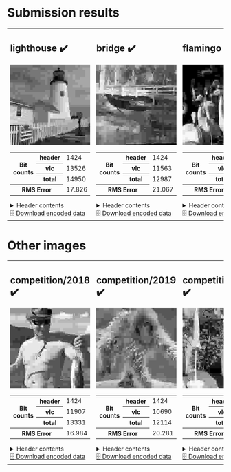 <h1>Submission results</h1>

<table>
<tr>
<td>
<h2>lighthouse ✔️</h2>
<img src="./lighthouse.svg?raw=true" alt="lighthouse (output)">
<table>
<tr><th rowspan='3' scope='row'>Bit counts</th><th scope='row'>header</th><td>1424</td></tr>
<tr><th scope='row'>vlc</th><td>13526</td></tr>
<tr><th scope='row'>total</th><td>14950</td></tr>
<tr><th colspan='2' scope='row'>RMS Error</th><td>17.826</td></tr>
</table>
<details><summary>Header contents</summary><pre>
HuffmanTable(bits=array([  1,   0,   1,   2,   4,   1,   9,   5,   6,   4,   0,   0,   0,
         0, 126,   3]), huffval=array([  0,   1,  17, 240,   2,  18,  49,  65,  33,  50,  81,  97, 113,
       129, 145, 161, 177, 209,  34,  66, 130, 178, 225,  19,  82, 114,
       193, 210, 226,   3,  67, 194, 241,   4,   5,   6,   7,   8,   9,
        10,  20,  21,  22,  23,  24,  25,  26,  35,  36,  37,  38,  39,
        40,  41,  42,  51,  52,  53,  54,  55,  56,  57,  58,  68,  69,
        70,  71,  72,  73,  74,  83,  84,  85,  86,  87,  88,  89,  90,
        98,  99, 100, 101, 102, 103, 104, 105, 106, 115, 116, 117, 118,
       119, 120, 121, 122, 131, 132, 133, 134, 135, 136, 137, 138, 146,
       147, 148, 149, 150, 151, 152, 153, 154, 162, 163, 164, 165, 166,
       167, 168, 169, 170, 179, 180, 181, 182, 183, 184, 185, 186, 195,
       196, 197, 198, 199, 200, 201, 202, 211, 212, 213, 214, 215, 216,
       217, 218, 227, 228, 229, 230, 231, 232, 233, 234, 242, 243, 244,
       245, 246, 247, 248, 249, 250]))
</pre></details>
<a href="./lighthouse.pkl?raw=true" download>🗄️ Download encoded data</a>
</td>
<td>
<h2>bridge ✔️</h2>
<img src="./bridge.svg?raw=true" alt="bridge (output)">
<table>
<tr><th rowspan='3' scope='row'>Bit counts</th><th scope='row'>header</th><td>1424</td></tr>
<tr><th scope='row'>vlc</th><td>11563</td></tr>
<tr><th scope='row'>total</th><td>12987</td></tr>
<tr><th colspan='2' scope='row'>RMS Error</th><td>21.067</td></tr>
</table>
<details><summary>Header contents</summary><pre>
HuffmanTable(bits=array([  1,   0,   2,   2,   1,   4,   1,   2,   3,   1,   0,   0,   0,
       142,   3,   0]), huffval=array([  0,   1,  17,   2,  18,  33,  49,  65,  81,  97, 129,  19, 145,
         3,  34, 113, 240,   4,   5,   6,   7,   8,   9,  10,  20,  21,
        22,  23,  24,  25,  26,  35,  36,  37,  38,  39,  40,  41,  42,
        50,  51,  52,  53,  54,  55,  56,  57,  58,  66,  67,  68,  69,
        70,  71,  72,  73,  74,  82,  83,  84,  85,  86,  87,  88,  89,
        90,  98,  99, 100, 101, 102, 103, 104, 105, 106, 114, 115, 116,
       117, 118, 119, 120, 121, 122, 130, 131, 132, 133, 134, 135, 136,
       137, 138, 146, 147, 148, 149, 150, 151, 152, 153, 154, 161, 162,
       163, 164, 165, 166, 167, 168, 169, 170, 177, 178, 179, 180, 181,
       182, 183, 184, 185, 186, 193, 194, 195, 196, 197, 198, 199, 200,
       201, 202, 209, 210, 211, 212, 213, 214, 215, 216, 217, 218, 225,
       226, 227, 228, 229, 230, 231, 232, 233, 234, 241, 242, 243, 244,
       245, 246, 247, 248, 249, 250]))
</pre></details>
<a href="./bridge.pkl?raw=true" download>🗄️ Download encoded data</a>
</td>
<td>
<h2>flamingo ✔️</h2>
<img src="./flamingo.svg?raw=true" alt="flamingo (output)">
<table>
<tr><th rowspan='3' scope='row'>Bit counts</th><th scope='row'>header</th><td>1424</td></tr>
<tr><th scope='row'>vlc</th><td>13933</td></tr>
<tr><th scope='row'>total</th><td>15357</td></tr>
<tr><th colspan='2' scope='row'>RMS Error</th><td>21.554</td></tr>
</table>
<details><summary>Header contents</summary><pre>
HuffmanTable(bits=array([ 1,  0,  1,  3,  3,  3,  2,  4,  4,  1,  0,  0,  0, 83, 57,  0]), huffval=array([  0,   1,   2,  17,  49,  18,  33,  65,   3, 113, 129,  50,  81,
        19,  34,  97, 145,  66, 161, 177, 240, 193,   4,   5,   6,   7,
         8,   9,  10,  20,  21,  22,  23,  24,  25,  26,  35,  36,  37,
        38,  39,  40,  41,  42,  51,  52,  53,  54,  55,  56,  57,  58,
        67,  68,  69,  70,  71,  72,  73,  74,  82,  83,  84,  85,  86,
        87,  88,  89,  90,  98,  99, 100, 101, 102, 103, 104, 105, 106,
       114, 115, 116, 117, 118, 119, 120, 121, 122, 130, 131, 132, 133,
       134, 135, 136, 137, 138, 146, 147, 148, 149, 150, 151, 152, 153,
       154, 162, 163, 164, 165, 166, 167, 168, 169, 170, 178, 179, 180,
       181, 182, 183, 184, 185, 186, 194, 195, 196, 197, 198, 199, 200,
       201, 202, 209, 210, 211, 212, 213, 214, 215, 216, 217, 218, 225,
       226, 227, 228, 229, 230, 231, 232, 233, 234, 241, 242, 243, 244,
       245, 246, 247, 248, 249, 250]))
</pre></details>
<a href="./flamingo.pkl?raw=true" download>🗄️ Download encoded data</a>
</td>
</tr>
</table>
<h1>Other images</h1>

<table>
<tr>
<td>
<h2>competition/2018 ✔️</h2>
<img src="./competition/2018.svg?raw=true" alt="competition/2018 (output)">
<table>
<tr><th rowspan='3' scope='row'>Bit counts</th><th scope='row'>header</th><td>1424</td></tr>
<tr><th scope='row'>vlc</th><td>11907</td></tr>
<tr><th scope='row'>total</th><td>13331</td></tr>
<tr><th colspan='2' scope='row'>RMS Error</th><td>16.984</td></tr>
</table>
<details><summary>Header contents</summary><pre>
HuffmanTable(bits=array([  1,   0,   2,   2,   2,   1,   2,   3,   3,   5,   0,   0,   2,
       139,   0,   0]), huffval=array([  0,   1,  17,   2,  49,  18,  33,  65,  81, 113,   3,  50,  97,
       129, 161, 240,  34,  66, 145, 177, 241,   4,   5,   6,   7,   8,
         9,  10,  19,  20,  21,  22,  23,  24,  25,  26,  35,  36,  37,
        38,  39,  40,  41,  42,  51,  52,  53,  54,  55,  56,  57,  58,
        67,  68,  69,  70,  71,  72,  73,  74,  82,  83,  84,  85,  86,
        87,  88,  89,  90,  98,  99, 100, 101, 102, 103, 104, 105, 106,
       114, 115, 116, 117, 118, 119, 120, 121, 122, 130, 131, 132, 133,
       134, 135, 136, 137, 138, 146, 147, 148, 149, 150, 151, 152, 153,
       154, 162, 163, 164, 165, 166, 167, 168, 169, 170, 178, 179, 180,
       181, 182, 183, 184, 185, 186, 193, 194, 195, 196, 197, 198, 199,
       200, 201, 202, 209, 210, 211, 212, 213, 214, 215, 216, 217, 218,
       225, 226, 227, 228, 229, 230, 231, 232, 233, 234, 242, 243, 244,
       245, 246, 247, 248, 249, 250]))
</pre></details>
<a href="./competition/2018.pkl?raw=true" download>🗄️ Download encoded data</a>
</td>
<td>
<h2>competition/2019 ✔️</h2>
<img src="./competition/2019.svg?raw=true" alt="competition/2019 (output)">
<table>
<tr><th rowspan='3' scope='row'>Bit counts</th><th scope='row'>header</th><td>1424</td></tr>
<tr><th scope='row'>vlc</th><td>10690</td></tr>
<tr><th scope='row'>total</th><td>12114</td></tr>
<tr><th colspan='2' scope='row'>RMS Error</th><td>20.281</td></tr>
</table>
<details><summary>Header contents</summary><pre>
HuffmanTable(bits=array([ 1,  1,  1,  0,  2,  2,  2,  1,  1,  3,  0,  0,  0, 75, 73,  0]), huffval=array([  0,   1,  17,  33,  65,   2,  49,  18,  97,  81, 113,  34, 129,
       161,   3,   4,   5,   6,   7,   8,   9,  10,  19,  20,  21,  22,
        23,  24,  25,  26,  35,  36,  37,  38,  39,  40,  41,  42,  50,
        51,  52,  53,  54,  55,  56,  57,  58,  66,  67,  68,  69,  70,
        71,  72,  73,  74,  82,  83,  84,  85,  86,  87,  88,  89,  90,
        98,  99, 100, 101, 102, 103, 104, 105, 106, 114, 115, 116, 117,
       118, 119, 120, 121, 122, 130, 131, 132, 133, 134, 135, 136, 137,
       138, 145, 146, 147, 148, 149, 150, 151, 152, 153, 154, 162, 163,
       164, 165, 166, 167, 168, 169, 170, 177, 178, 179, 180, 181, 182,
       183, 184, 185, 186, 193, 194, 195, 196, 197, 198, 199, 200, 201,
       202, 209, 210, 211, 212, 213, 214, 215, 216, 217, 218, 225, 226,
       227, 228, 229, 230, 231, 232, 233, 234, 240, 241, 242, 243, 244,
       245, 246, 247, 248, 249, 250]))
</pre></details>
<a href="./competition/2019.pkl?raw=true" download>🗄️ Download encoded data</a>
</td>
<td>
<h2>competition/2020 ✔️</h2>
<img src="./competition/2020.svg?raw=true" alt="competition/2020 (output)">
<table>
<tr><th rowspan='3' scope='row'>Bit counts</th><th scope='row'>header</th><td>1424</td></tr>
<tr><th scope='row'>vlc</th><td>15777</td></tr>
<tr><th scope='row'>total</th><td>17201</td></tr>
<tr><th colspan='2' scope='row'>RMS Error</th><td>29.338</td></tr>
</table>
<details><summary>Header contents</summary><pre>
HuffmanTable(bits=array([  1,   0,   2,   1,   3,   3,   1,   6,   5,   1,   1,   0,   0,
         5, 133,   0]), huffval=array([  0,   1,  17,  49,   2,  33,  65,  18,  81,  97, 113,  50,  66,
       129, 145, 177, 240,   3,  34, 161, 193, 209, 225, 241,   4,   5,
         6,   7,   8,   9,  10,  19,  20,  21,  22,  23,  24,  25,  26,
        35,  36,  37,  38,  39,  40,  41,  42,  51,  52,  53,  54,  55,
        56,  57,  58,  67,  68,  69,  70,  71,  72,  73,  74,  82,  83,
        84,  85,  86,  87,  88,  89,  90,  98,  99, 100, 101, 102, 103,
       104, 105, 106, 114, 115, 116, 117, 118, 119, 120, 121, 122, 130,
       131, 132, 133, 134, 135, 136, 137, 138, 146, 147, 148, 149, 150,
       151, 152, 153, 154, 162, 163, 164, 165, 166, 167, 168, 169, 170,
       178, 179, 180, 181, 182, 183, 184, 185, 186, 194, 195, 196, 197,
       198, 199, 200, 201, 202, 210, 211, 212, 213, 214, 215, 216, 217,
       218, 226, 227, 228, 229, 230, 231, 232, 233, 234, 242, 243, 244,
       245, 246, 247, 248, 249, 250]))
</pre></details>
<a href="./competition/2020.pkl?raw=true" download>🗄️ Download encoded data</a>
</td>
<td>
<h2>competition/2021 ✔️</h2>
<img src="./competition/2021.svg?raw=true" alt="competition/2021 (output)">
<table>
<tr><th rowspan='3' scope='row'>Bit counts</th><th scope='row'>header</th><td>1424</td></tr>
<tr><th scope='row'>vlc</th><td>12913</td></tr>
<tr><th scope='row'>total</th><td>14337</td></tr>
<tr><th colspan='2' scope='row'>RMS Error</th><td>18.592</td></tr>
</table>
<details><summary>Header contents</summary><pre>
HuffmanTable(bits=array([  1,   0,   1,   3,   1,   5,   6,   5,   2,   3,   0,   0,   0,
        24, 111,   0]), huffval=array([  0,   1,   2,  17,  49,  65,  18,  33,  50, 129, 240,   3,  34,
        66,  81,  97, 113, 130, 145, 177, 193, 209, 146, 161,  82, 114,
       241,   4,   5,   6,   7,   8,   9,  10,  19,  20,  21,  22,  23,
        24,  25,  26,  35,  36,  37,  38,  39,  40,  41,  42,  51,  52,
        53,  54,  55,  56,  57,  58,  67,  68,  69,  70,  71,  72,  73,
        74,  83,  84,  85,  86,  87,  88,  89,  90,  98,  99, 100, 101,
       102, 103, 104, 105, 106, 115, 116, 117, 118, 119, 120, 121, 122,
       131, 132, 133, 134, 135, 136, 137, 138, 147, 148, 149, 150, 151,
       152, 153, 154, 162, 163, 164, 165, 166, 167, 168, 169, 170, 178,
       179, 180, 181, 182, 183, 184, 185, 186, 194, 195, 196, 197, 198,
       199, 200, 201, 202, 210, 211, 212, 213, 214, 215, 216, 217, 218,
       225, 226, 227, 228, 229, 230, 231, 232, 233, 234, 242, 243, 244,
       245, 246, 247, 248, 249, 250]))
</pre></details>
<a href="./competition/2021.pkl?raw=true" download>🗄️ Download encoded data</a>
</td>
<td>
<h2>competition/2022 ✔️</h2>
<img src="./competition/2022.svg?raw=true" alt="competition/2022 (output)">
<table>
<tr><th rowspan='3' scope='row'>Bit counts</th><th scope='row'>header</th><td>1424</td></tr>
<tr><th scope='row'>vlc</th><td>12542</td></tr>
<tr><th scope='row'>total</th><td>13966</td></tr>
<tr><th colspan='2' scope='row'>RMS Error</th><td>20.226</td></tr>
</table>
<details><summary>Header contents</summary><pre>
HuffmanTable(bits=array([  1,   0,   2,   1,   3,   2,   4,   4,   5,   1,   1,   0,   0,
         5, 133,   0]), huffval=array([  0,   1,  17,   2,  33,  49,  65,   3,  18,  81,  97, 113, 240,
        19, 129, 145, 177,  34,  50,  82, 193, 225,  66, 241,   4,   5,
         6,   7,   8,   9,  10,  20,  21,  22,  23,  24,  25,  26,  35,
        36,  37,  38,  39,  40,  41,  42,  51,  52,  53,  54,  55,  56,
        57,  58,  67,  68,  69,  70,  71,  72,  73,  74,  83,  84,  85,
        86,  87,  88,  89,  90,  98,  99, 100, 101, 102, 103, 104, 105,
       106, 114, 115, 116, 117, 118, 119, 120, 121, 122, 130, 131, 132,
       133, 134, 135, 136, 137, 138, 146, 147, 148, 149, 150, 151, 152,
       153, 154, 161, 162, 163, 164, 165, 166, 167, 168, 169, 170, 178,
       179, 180, 181, 182, 183, 184, 185, 186, 194, 195, 196, 197, 198,
       199, 200, 201, 202, 209, 210, 211, 212, 213, 214, 215, 216, 217,
       218, 226, 227, 228, 229, 230, 231, 232, 233, 234, 242, 243, 244,
       245, 246, 247, 248, 249, 250]))
</pre></details>
<a href="./competition/2022.pkl?raw=true" download>🗄️ Download encoded data</a>
</td>
</tr>
</table>
